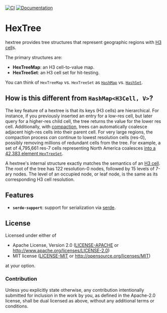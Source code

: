 [![CI](https://github.com/JayKickliter/HexTree/actions/workflows/rust.yml/badge.svg)](https://github.com/JayKickliter/HexTree/actions/workflows/rust.yml) [![Documentation](https://docs.rs/hextree/badge.svg)](https://docs.rs/hextree)

# HexTree

hextree provides tree structures that represent geographic regions
with [H3 cell]s.

The primary structures are:

- **HexTreeMap**: an H3 cell-to-value map.
- **HexTreeSet**: an H3 cell set for hit-testing.

You can think of `HexTreeMap` vs. `HexTreeSet` as [`HashMap`] vs. [`HashSet`].

## How is this different from `HashMap<H3Cell, V>`?

The key feature of a hextree is that its keys (H3 cells) are
hierarchical. For instance, if you previously inserted an entry for a
low-res cell, but later query for a higher-res child cell, the tree
returns the value for the lower res cell. Additionally, with
[compaction], trees can automatically coalesce adjacent high-res cells
into their parent cell. For very large regions, the compaction process
_can_ continue to lowest resolution cells (res-0), possibly removing
millions of redundant cells from the tree. For example, a set of
4,795,661 res-7 cells representing North America coalesces [into a
42,383 element `HexTreeSet`][us915].

A hextree's internal structure exactly matches the semantics of an [H3
cell]. The root of the tree has 122 resolution-0 nodes, followed by 15
levels of 7-ary nodes. The level of an occupied node, or leaf node, is
the same as its corresponding H3 cell resolution.

## Features

* **`serde-support`**: support for serialization via [serde].

[`HashMap`]: https://doc.rust-lang.org/std/collections/struct.HashMap.html
[`HashSet`]: https://doc.rust-lang.org/std/collections/struct.HashSet.html
[H3 cell]: https://h3geo.org/docs/core-library/h3Indexing
[serde]: https://docs.rs/serde/latest/serde
[compaction]: crate::compaction
[us915]: https://www.google.com/maps/d/u/0/edit?mid=15wRzxmtmyzqf6fHU3yuW4hJAM9MoxLJs

## License

Licensed under either of

 * Apache License, Version 2.0 ([LICENSE-APACHE](LICENSE-APACHE) or http://www.apache.org/licenses/LICENSE-2.0)
 * MIT license ([LICENSE-MIT](LICENSE-MIT) or http://opensource.org/licenses/MIT)

at your option.

### Contribution

Unless you explicitly state otherwise, any contribution intentionally
submitted for inclusion in the work by you, as defined in the
Apache-2.0 license, shall be dual licensed as above, without any
additional terms or conditions.
